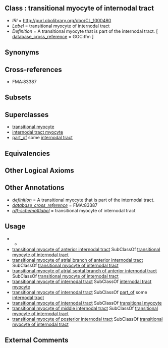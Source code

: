 
## Class : transitional myocyte of internodal tract

 * *IRI* = http://purl.obolibrary.org/obo/CL_1000480
 * *Label* = transitional myocyte of internodal tract
 * *Definition* = A transitional myocyte that is part of the internodal tract. [ [database_cross_reference](../../ef/oboInOwl#hasDbXref.md) = GOC:tfm ]

## Synonyms


## Cross-references

 * FMA:83387

## Subsets


## Superclasses

 * [transitional myocyte](../../CL/73/CL_0002073.md)
 * [internodal tract myocyte](../../CL/96/CL_0002096.md)
 * [part_of](../../BFO/50/BFO_0000050.md) some [internodal tract](../../UBERON/66/UBERON_0009966.md)

## Equivalencies


## Other Logical Axioms


## Other Annotations

 * *[definition](../../IAO/15/IAO_0000115.md)* = A transitional myocyte that is part of the internodal tract.
 * *[database_cross_reference](../../ef/oboInOwl#hasDbXref.md)* = FMA:83387
 * *[rdf-schema#label](../../el/rdf-schema#label.md)* = transitional myocyte of internodal tract

## Usage

 * -
 * [transitional myocyte of anterior internodal tract](../../CL/64/CL_1000364.md) SubClassOf [transitional myocyte of internodal tract](../../CL/80/CL_1000480.md)
 * [transitional myocyte of atrial branch of anterior internodal tract](../../CL/63/CL_1000363.md) SubClassOf [transitional myocyte of internodal tract](../../CL/80/CL_1000480.md)
 * [transitional myocyte of atrial septal branch of anterior internodal tract](../../CL/65/CL_1000365.md) SubClassOf [transitional myocyte of internodal tract](../../CL/80/CL_1000480.md)
 * [transitional myocyte of internodal tract](../../CL/80/CL_1000480.md) SubClassOf [internodal tract myocyte](../../CL/96/CL_0002096.md)
 * [transitional myocyte of internodal tract](../../CL/80/CL_1000480.md) SubClassOf [part_of](../../BFO/50/BFO_0000050.md) some [internodal tract](../../UBERON/66/UBERON_0009966.md)
 * [transitional myocyte of internodal tract](../../CL/80/CL_1000480.md) SubClassOf [transitional myocyte](../../CL/73/CL_0002073.md)
 * [transitional myocyte of middle internodal tract](../../CL/66/CL_1000366.md) SubClassOf [transitional myocyte of internodal tract](../../CL/80/CL_1000480.md)
 * [transitional myocyte of posterior internodal tract](../../CL/67/CL_1000367.md) SubClassOf [transitional myocyte of internodal tract](../../CL/80/CL_1000480.md)

## External Comments

